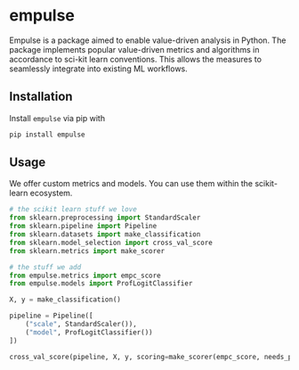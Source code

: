 # empulse

Empulse is a package aimed to enable value-driven analysis in Python.
The package implements popular value-driven metrics and algorithms in accordance to sci-kit learn conventions.
This allows the measures to seamlessly integrate into existing ML workflows.

## Installation

Install `empulse` via pip with

```bash
pip install empulse
```

## Usage

We offer custom metrics and models.
You can use them within the scikit-learn ecosystem.

```python
# the scikit learn stuff we love
from sklearn.preprocessing import StandardScaler
from sklearn.pipeline import Pipeline
from sklearn.datasets import make_classification
from sklearn.model_selection import cross_val_score
from sklearn.metrics import make_scorer

# the stuff we add
from empulse.metrics import empc_score
from empulse.models import ProfLogitClassifier

X, y = make_classification()

pipeline = Pipeline([
    ("scale", StandardScaler()),
    ("model", ProfLogitClassifier())
])

cross_val_score(pipeline, X, y, scoring=make_scorer(empc_score, needs_proba=True))
```
